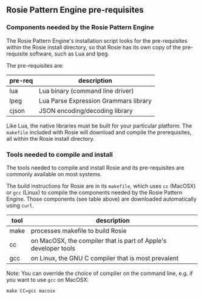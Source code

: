 ## Rosie Pattern Engine pre-requisites

### Components needed by the Rosie Pattern Engine

The Rosie Pattern Engine's installation script looks for the pre-requisites
within the Rosie install directory, so that Rosie has its own copy of the
pre-requisite software, such as Lua and lpeg.

The pre-requisites are:

pre-req | description
--------|----------------------------------
lua     | Lua binary (command line driver)
lpeg	| Lua Parse Expression Grammars library
cjson 	| JSON encoding/decoding library

Like Lua, the native libraries must be built for your particular
platform.  The `makefile` included with Rosie will download and compile the
prerequisites, all within the Rosie install directory.

### Tools needed to compile and install

The tools needed to compile and install Rosie and its pre-requisites are
commonly available on most systems.

The build instructions for Rosie are in its `makefile`, which uses `cc` (MacOSX)
or `gcc` (Linux) to compile the components needed by the Rosie Pattern Engine.
Those components (see table above) are downloaded automatically using `curl`.

tool | description
-----|------------
make | processes makefile to build Rosie
cc   | on MacOSX, the compiler that is part of Apple's developer tools
gcc  | on Linux, the GNU C compiler that is most prevalent

Note: You can override the choice of compiler on the command line, e.g. if you want to use `gcc` on MacOSX:

```
make CC=gcc macosx
```


